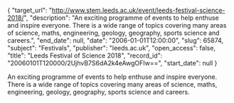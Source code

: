 {
  "target_url": "http://www.stem.leeds.ac.uk/event/leeds-festival-science-2018/", 
  "description": "An exciting programme of events to help enthuse and inspire everyone. There is a wide range of topics covering many areas of science, maths, engineering, geology, geography, sports science and careers.", 
  "end_date": null, 
  "date": "2006-01-01T12:00:00", 
  "slug": 65874, 
  "subject": "Festivals", 
  "publisher": "leeds.ac.uk", 
  "open_access": false, 
  "title": "Leeds Festival of Science 2018", 
  "record_id": "20060101T120000/2UjhvB7S6dA2k4eAwgOFIw==", 
  "start_date": null
}

An exciting programme of events to help enthuse and inspire everyone. There is a wide range of topics covering many areas of science, maths, engineering, geology, geography, sports science and careers.
